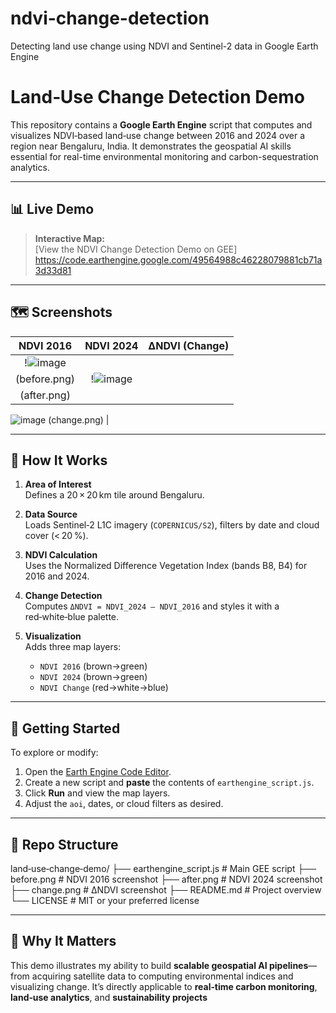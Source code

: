 # ndvi-change-detection
Detecting land use change using NDVI and Sentinel-2 data in Google Earth Engine
# Land‑Use Change Detection Demo

This repository contains a **Google Earth Engine** script that computes and visualizes NDVI‑based land‑use change between 2016 and 2024 over a region near Bengaluru, India. It demonstrates the geospatial AI skills essential for real-time environmental monitoring and carbon-sequestration analytics.

---

## 📊 Live Demo

> **Interactive Map:**  
> [View the NDVI Change Detection Demo on GEE] https://code.earthengine.google.com/49564988c46228079881cb71a3d33d81

---

## 🗺️ Screenshots

| NDVI 2016 | NDVI 2024 | ΔNDVI (Change) |
|:---------:|:---------:|:--------------:|
| !![image](https://github.com/user-attachments/assets/e8aa5f6a-58a1-4767-b5c1-70edbcde1abe)
(before.png) | !![image](https://github.com/user-attachments/assets/73a602c9-4516-44dc-bff9-73580f3c2aae)
(after.png) |
![image](https://github.com/user-attachments/assets/f6816803-8f52-4b26-816c-1f6b053c874b)
(change.png) |

---

## 🧰 How It Works

1. **Area of Interest**  
   Defines a 20 × 20 km tile around Bengaluru.

2. **Data Source**  
   Loads Sentinel‑2 L1C imagery (`COPERNICUS/S2`), filters by date and cloud cover (< 20 %).

3. **NDVI Calculation**  
   Uses the Normalized Difference Vegetation Index (bands B8, B4) for 2016 and 2024.

4. **Change Detection**  
   Computes `ΔNDVI = NDVI_2024 – NDVI_2016` and styles it with a red‑white‑blue palette.

5. **Visualization**  
   Adds three map layers:  
   - `NDVI 2016` (brown→green)  
   - `NDVI 2024` (brown→green)  
   - `NDVI Change` (red→white→blue)

---

## 🚀 Getting Started

To explore or modify:

1. Open the [Earth Engine Code Editor](https://code.earthengine.google.com).  
2. Create a new script and **paste** the contents of `earthengine_script.js`.  
3. Click **Run** and view the map layers.  
4. Adjust the `aoi`, dates, or cloud filters as desired.

---

## 📂 Repo Structure
land‑use‑change‑demo/
├── earthengine_script.js # Main GEE script
├── before.png # NDVI 2016 screenshot
├── after.png # NDVI 2024 screenshot
├── change.png # ΔNDVI screenshot
├── README.md # Project overview
└── LICENSE # MIT or your preferred license

---

## 🤝 Why It Matters

This demo illustrates my ability to build **scalable geospatial AI pipelines**—from acquiring satellite data to computing environmental indices and visualizing change. It’s directly applicable to **real‑time carbon monitoring**, **land‑use analytics**, and **sustainability projects**


